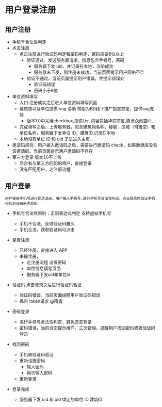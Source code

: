 # 用户登录注册

## 用户注册

* 手机号合法性判定
* 点击注册
  * 点击注册进行验证码判定和密码判定，密码需要8位以上
    * 验证通过，发送服务器请求，信息包含手机号，密码
      * 服务器下发 uid，并记录在本地，注册成功
      * 服务器未下发，则注册未成功，当前页面提示用户网络不佳
    * 验证不通过，当前页面提示用户错误，并提示错误处
      * 验证码错误
      * 密码小于8位
* 单位资料填写
  * 入口:注册成功之后进入单位资料填写页面
  * 建筑物以及单位提供 sug 协助 前期为BD线下推广指定商厦，提供sug支持
    * 版本1.0中采用checkbox,提供List 内容包括华联商厦,腾讯众创空间,
  * 完成填写之后，上传服务器，包含建筑物名称，楼层，区域（可置空）和单位名称，服务器下发单位 ID，建筑ID,记录在本地
  * 本地没有单位 ID 和 uid 无法进入主页。
* 邀请码规则：用户输入邀请码之后，需要进行邀请码 check，如果数据库没有该邀请码。当前页面提示用户邀请码不存在
* 第三方登录  版本1.0不上线
  * 后台有与第三方匹配的用户，直接登录
  * 没有匹配用户，走注册流程


## 用户登录

	用户使用手机号进行登录注册，用户输入手机号,进行手机号合法性判定。点击登录时验证手机号和验证码是否匹配
* 手机号合法性原则：正则表达式判定 支持虚拟手机号
  * 手机不合法，获取验证码置灰
  * 手机合法，获取验证码可点击
* 是否注册
  * 已经注册，直接进入 APP
  * 未被注册，
    * 走注册流程  设置密码 
    * 单位信息填写页面
    * 服务器下发uid和单位id


* 验证码 点击登录之后进行验证码验证
  * 验证码错误，当前页面提醒用户验证码错误
  * 携带 token请求 @隋鑫


* 密码登录

  * 进行手机号合法性判定，避免恶意登录
  * 密码错误，当前页面提示用户，三次错误，提醒用户找回密码或者验证码登录
* 找回密码
  * 手机和验证码验证
  * 重新设置密码
    * 输入密码
    * 再次输入密码
  * 重新登录
* 登录完成
  * 服务器下发 uid 和 uid 绑定的单位 ID,建筑ID

